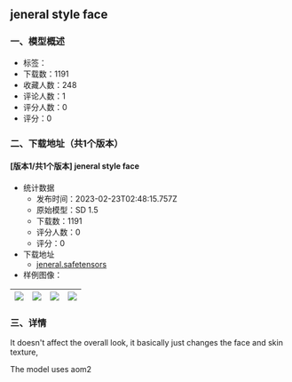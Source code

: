 ## jeneral style face
### 一、模型概述

- 标签：
- 下载数：1191
- 收藏人数：248
- 评论人数：1
- 评分人数：0
- 评分：0

### 二、下载地址（共1个版本）

#### [版本1/共1个版本] jeneral style face

- 统计数据
  - 发布时间：2023-02-23T02:48:15.757Z
  - 原始模型：SD 1.5
  - 下载数：1191
  - 评分人数：0
  - 评分：0
- 下载地址
  - [jeneral.safetensors](https://civitai.com/api/download/models/13715)
- 样例图像：

| <img src="https://image.civitai.com/xG1nkqKTMzGDvpLrqFT7WA/287c49d2-c85e-4a8c-2d14-1e9477e1f500/width=450/132856.jpeg" /> | <img src="https://image.civitai.com/xG1nkqKTMzGDvpLrqFT7WA/4c548889-f855-4036-c20d-85120a3d6c00/width=450/132854.jpeg" /> | <img src="https://image.civitai.com/xG1nkqKTMzGDvpLrqFT7WA/4f294778-76b3-4270-7aab-59c501dcaa00/width=450/132853.jpeg" /> | <img src="https://image.civitai.com/xG1nkqKTMzGDvpLrqFT7WA/68b88cc2-58aa-4c83-a62a-62b33f948c00/width=450/132852.jpeg" /> |
| ---- | ---- | ---- | ---- |


### 三、详情
<p>It doesn't affect the overall look, it basically just changes the face and skin texture,</p><p>The model uses aom2</p>